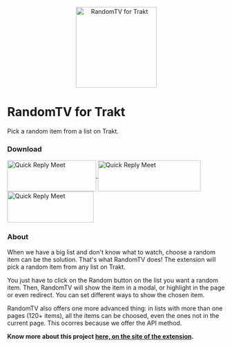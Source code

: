 <p align="center">
    <img align="center" src="https://raw.githubusercontent.com/enzon19/randomtv/main/assets/logo512.png" alt="RandomTV for Trakt" width="187" height="187">
</p>

# RandomTV for Trakt
Pick a random item from a list on Trakt.

### Download
<a href="https://addons.mozilla.org/en-US/firefox/addon/randomtv-for-trakt/">
    <img align="center" src="https://ffp4g1ylyit3jdyti1hqcvtb-wpengine.netdna-ssl.com/addons/files/2015/11/get-the-addon.png" alt="Quick Reply Meet" width="206" height="72">
</a>
<a href="https://chrome.google.com/webstore/detail/randomtv/eankjgfbmcakoobgeejngglbdikgiibl">
    <img align="center" src="https://storage.googleapis.com/web-dev-uploads/image/WlD8wC6g8khYWPJUsQceQkhXSlv1/HRs9MPufa1J1h5glNhut.png" alt="Quick Reply Meet" width="238" height="72">
</a>
<a href="https://microsoftedge.microsoft.com/addons/detail/randomtv/lonfbmmkmojfammfcljbnelobfnhpigk">
    <img align="center" src="https://getbadgecdn.azureedge.net/images/English_L.png" alt="Quick Reply Meet" width="200" height="72">
</a>

### About
When we have a big list and don't know what to watch, choose a random item can be the solution. That's what RandomTV does! The extension will pick a random item from any list on Trakt.

You just have to click on the Random button on the list you want a random item. Then, RandomTV will show the item in a modal, or highlight in the page or even redirect. You can set different ways to show the chosen item.

RandomTV also offers one more advanced thing: in lists with more than one pages (120+ items), all the items can be choosed, even the ones not in the current page. This ocorres because we offer the API method.

**Know more about this project [here, on the site of the extension](https://randomtv.enzon19.com).**
